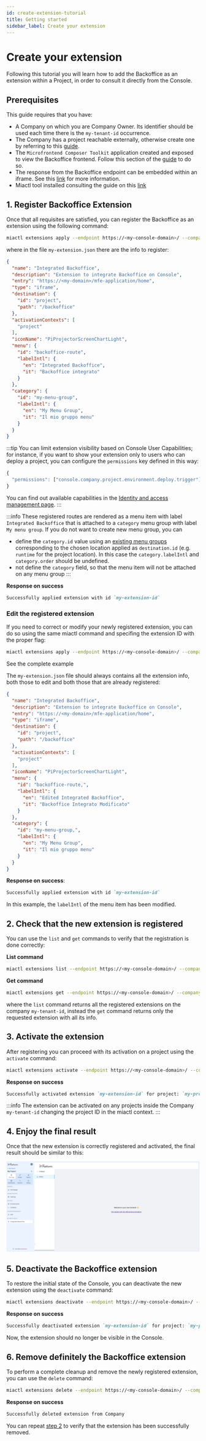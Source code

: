 ```yaml
---
id: create-extension-tutorial
title: Getting started
sidebar_label: Create your extension
---
```


# Create your extension

Following this tutorial you will learn how to add the Backoffice as an extension within a Project, in order to consult it directly from the Console.

## Prerequisites

This guide requires that you have:

- A Company on which you are Company Owner. Its identifier should be used each time there is the `my-tenant-id` occurrence.
- The Company has a project reachable externally, otherwise create one by referring to this [guide](/products/console/project-configuration/create-a-project.mdx).
- The `Microfrontend Composer Toolkit` application created and exposed to view the Backoffice frontend. Follow this section of the [guide](/products/microfrontend-composer/tutorials/basics.mdx#setup-the-microservices) to do so.
- The response from the Backoffice endpoint can be embedded within an iframe. See this [link](/products/console/api-console/api-design/endpoints.md#manage-advanced-endpoint-parameters) for more information.
- Miactl tool installed consulting the guide on this [link](/products/console/cli/miactl/20_setup.md)


## 1. Register Backoffice Extension

Once that all requisites are satisfied, you can register the Backoffice as an extension using the following command:

```sh
miactl extensions apply --endpoint https://<my-console-domain>/ --company-id my-tenant-id -f ./<relative-path>/my-extension.json
```

where in the file `my-extension.json` there are the info to register:

```json
{
  "name": "Integrated Backoffice",
  "description": "Extension to integrate Backoffice on Console",
  "entry": "https://<my-domain>/mfe-application/home",
  "type": "iframe",
  "destination": {
    "id": "project",
    "path": "/backoffice"
  },
  "activationContexts": [
    "project"
  ],
  "iconName": "PiProjectorScreenChartLight",
  "menu": {
    "id": "backoffice-route",
    "labelIntl": {
      "en": "Integrated Backoffice",
      "it": "Backoffice integrato"
    }
  },
  "category": {
    "id": "my-menu-group",
    "labelIntl": {
      "en": "My Menu Group",
      "it": "Il mio gruppo menu"
    }
  }
}
```

:::tip
You can limit extension visibility based on Console User Capabilities; for instance, if you want to show your extension only to users who can deploy a project, you can configure the `permissions` key defined in this way:

```js
{
  "permissions": ["console.company.project.environment.deploy.trigger"]
}
```

You can find out available capabilities in the [Identity and access management page](/products/console/identity-and-access-management/console-levels-and-permission-management.md#identity-capabilities-inside-console).
:::

:::info
These registered routes are rendered as a menu item with label `Integrated Backoffice` that is attached to a `category` menu group with label `My menu group`. If you do not want to create new menu group, you can 
- define the `category.id` value using an [existing menu groups](/products/console/console-extensibility/locations.md) corresponding to the chosen location applied as `destination.id` (e.g. `runtime` for the project location). In this case the `category.labelIntl` and `category.order` should be undefined.
- not define the `category` field, so that the menu item will not be attached on any menu group 
:::


**Response on success**
```markdown
Successfully applied extension with id `my-extension-id`
```

### Edit the registered extension

If you need to correct or modify your newly registered extension, you can do so using the same miactl command and specifing the extension ID with the proper flag:

```sh
miactl extensions apply --endpoint https://<my-console-domain>/ --company-id my-tenant-id -f ./<relative-path>/my-extension.json --extension-id my-extension-id 
```


  See the complete example

The `my-extension.json` file should always contains all the extension info, both those to edit and both those that are already registered:

```json
{
  "name": "Integrated Backoffice",
  "description": "Extension to integrate Backoffice on Console",
  "entry": "https://<my-domain>/mfe-application/home",
  "type": "iframe",
  "destination": {
    "id": "project",
    "path": "/backoffice"
  },
  "activationContexts": [
    "project"
  ],
  "iconName": "PiProjectorScreenChartLight",
  "menu": {
    "id": "backoffice-route,",
    "labelIntl": {
      "en": "Edited Integrated Backoffice",
      "it": "Backoffice Integrato Modificato"
    }
  },
  "category": {
    "id": "my-menu-group,",
    "labelIntl": {
      "en": "My Menu Group",
      "it": "Il mio gruppo menu"
    }
  }
}
```

**Response on success**: 
```markdown
Successfully applied extension with id `my-extension-id`
```

In this example, the `labelIntl` of the menu item has been modified.



## 2. Check that the new extension is registered

You can use the `list` and `get` commands to verify that the registration is done correctly:

**List command**
```sh
miactl extensions list --endpoint https://<my-console-domain>/ --company-id my-tenant-id
```

**Get command**
```sh
miactl extensions get --endpoint https://<my-console-domain>/ --company-id my-tenant-id --extension-id my-extension-id
```

where the `list` command returns all the registered extensions on the company `my-tenant-id`, instead the `get` command returns only the requested extension with all its info.

## 3. Activate the extension

After registering you can proceed with its activation on a project using the `activate` command:

```sh
miactl extensions activate --endpoint https://<my-console-domain>/ --company-id my-tenant-id --project-id my-project-id --extension-id my-extension-id
```

**Response on success**
```markdown
Successfully activated extension `my-extension-id` for project: `my-project-id`
```

:::info
The extension can be activated on any projects inside the Company `my-tenant-id` changing the project ID in the miactl context.
:::

## 4. Enjoy the final result

Once that the new extension is correctly registered and activated, the final result should be similar to this:

![backoffice extension overview](img/backofficeExtensionTutorial.png)

## 5. Deactivate the Backoffice extension

To restore the initial state of the Console, you can deactivate the new extension using the `deactivate` command:

```sh
miactl extensions deactivate --endpoint https://<my-console-domain>/ --company-id my-tenant-id --project-id my-project-id --extension-id my-extension-id
```

**Response on success**
```markdown
Successfully deactivated extension `my-extension-id` for project: `my-project-id`
```

Now, the extension should no longer be visible in the Console.

## 6. Remove definitely the Backoffice extension

To perform a complete cleanup and remove the newly registered extension, you can use the `delete` command:

```sh
miactl extensions delete --endpoint https://<my-console-domain>/ --company-id my-tenant-id --extension-id my-extension-id
```

**Response on success**
```markdown
Successfully deleted extension from Company
```

You can repeat [step 2](#2-check-that-the-new-extension-is-registered) to verify that the extension has been successfully removed.
